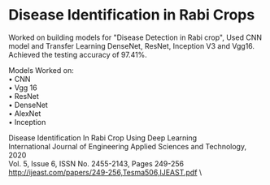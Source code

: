 # Disease Identification in Rabi Crops
 
Worked on building models for "Disease Detection in Rabi crop", Used CNN model and Transfer Learning DenseNet, ResNet, Inception V3 and Vgg16. Achieved the testing accuracy of 97.41%. <br>

Models Worked on: \
•	CNN \
•	Vgg 16 \
•	ResNet \
•	DenseNet \
•	AlexNet \
•	Inception

Disease Identification In Rabi Crop Using Deep Learning \
International Journal of Engineering Applied Sciences and Technology, 2020 \
Vol. 5, Issue 6, ISSN No. 2455-2143, Pages 249-256 \
http://ijeast.com/papers/249-256,Tesma506,IJEAST.pdf \ 
